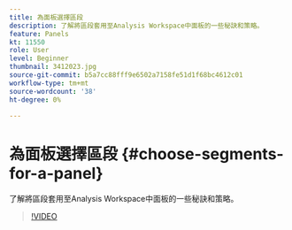 ```yaml
---
title: 為面板選擇區段
description: 了解將區段套用至Analysis Workspace中面板的一些秘訣和策略。
feature: Panels
kt: 11550
role: User
level: Beginner
thumbnail: 3412023.jpg
source-git-commit: b5a7cc88fff9e6502a7158fe51d1f68bc4612c01
workflow-type: tm+mt
source-wordcount: '38'
ht-degree: 0%

---
```


# 為面板選擇區段 {#choose-segments-for-a-panel}

了解將區段套用至Analysis Workspace中面板的一些秘訣和策略。

>[!VIDEO](https://video.tv.adobe.com/v/24032/?quality=12&learn=on)
